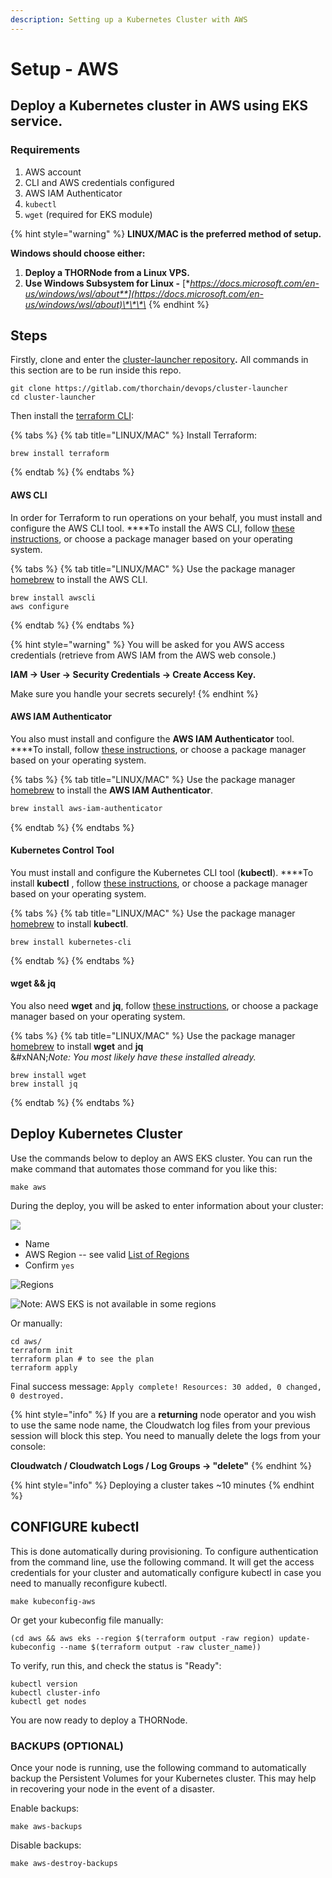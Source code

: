 ```yaml
---
description: Setting up a Kubernetes Cluster with AWS
---
```


# Setup - AWS

## **Deploy a Kubernetes cluster in AWS using EKS service.**

### **Requirements**

1. AWS account
2. CLI and AWS credentials configured
3. AWS IAM Authenticator
4. `kubectl`
5. `wget` (required for EKS module)

{% hint style="warning" %}
**LINUX/MAC is the preferred method of setup.**

**Windows should choose either:**

1. **Deploy a THORNode from a Linux VPS.**
2. **Use Windows Subsystem for Linux -** [**https://docs.microsoft.com/en-us/windows/wsl/about**](https://docs.microsoft.com/en-us/windows/wsl/about)\*\*\*\*
{% endhint %}

## **Steps**

Firstly, clone and enter the [cluster-launcher repository](https://gitlab.com/thorchain/devops/cluster-launcher)**.** All commands in this section are to be run inside this repo.

```
git clone https://gitlab.com/thorchain/devops/cluster-launcher
cd cluster-launcher
```

Then install the [terraform CLI](https://www.terraform.io):

{% tabs %}
{% tab title="LINUX/MAC" %}
Install Terraform:

```
brew install terraform
```
{% endtab %}
{% endtabs %}

#### **AWS CLI**

In order for Terraform to run operations on your behalf, you must install and configure the AWS CLI tool. \*\*\*\*To install the AWS CLI, follow [these instructions](https://docs.aws.amazon.com/cli/latest/userguide/install-cliv2-mac.html), or choose a package manager based on your operating system.

{% tabs %}
{% tab title="LINUX/MAC" %}
Use the package manager [homebrew](https://formulae.brew.sh/) to install the AWS CLI.

```
brew install awscli
aws configure
```
{% endtab %}
{% endtabs %}

{% hint style="warning" %}
You will be asked for you AWS access credentials (retrieve from AWS IAM from the AWS web console.)

**IAM -> User -> Security Credentials -> Create Access Key.**

Make sure you handle your secrets securely!
{% endhint %}

#### **AWS IAM Authenticator**

You also must install and configure the **AWS IAM Authenticator** tool. \*\*\*\*To install, follow [these instructions](https://docs.aws.amazon.com/eks/latest/userguide/install-aws-iam-authenticator.html), or choose a package manager based on your operating system.

{% tabs %}
{% tab title="LINUX/MAC" %}
Use the package manager [homebrew](https://formulae.brew.sh/) to install the **AWS IAM Authenticator**.

```bash
brew install aws-iam-authenticator
```
{% endtab %}
{% endtabs %}

#### Kubernetes Control Tool

You must install and configure the Kubernetes CLI tool (**kubectl**). \*\*\*\*To install **kubectl** , follow [these instructions](https://kubernetes.io/docs/tasks/tools/install-kubectl/), or choose a package manager based on your operating system.

{% tabs %}
{% tab title="LINUX/MAC" %}
Use the package manager [homebrew](https://formulae.brew.sh/) to install **kubectl**.

```
brew install kubernetes-cli
```
{% endtab %}
{% endtabs %}

#### **wget && jq**

You also need **wget** and **jq**, follow [these instructions](https://www.gnu.org/software/wget/), or choose a package manager based on your operating system.

{% tabs %}
{% tab title="LINUX/MAC" %}
Use the package manager [homebrew](https://formulae.brew.sh/) to install **wget** and **jq**\
&#xNAN;_&#x4E;ote: You most likely have these installed already._

```
brew install wget 
brew install jq
```
{% endtab %}
{% endtabs %}

## **Deploy Kubernetes Cluster**

Use the commands below to deploy an AWS EKS cluster. You can run the make command that automates those command for you like this:

```
make aws
```

During the deploy, you will be asked to enter information about your cluster:

![](<../../.gitbook/assets/image (20) (1).png>)

* Name
* AWS Region -- see valid [List of Regions](https://docs.aws.amazon.com/general/latest/gr/rande.html#regional-endpoints)
* Confirm `yes`

![Regions](<../../.gitbook/assets/image (29) (1).png>)

![Note: AWS EKS is not available in some regions](<../../.gitbook/assets/image (25) (1).png>)

Or manually:

```
cd aws/
terraform init
terraform plan # to see the plan
terraform apply
```

Final success message: `Apply complete! Resources: 30 added, 0 changed, 0 destroyed.`

{% hint style="info" %}
If you are a **returning** node operator and you wish to use the same node name, the Cloudwatch log files from your previous session will block this step. You need to manually delete the logs from your console:

**Cloudwatch / Cloudwatch Logs / Log Groups -> "delete"**
{% endhint %}

{% hint style="info" %}
Deploying a cluster takes \~10 minutes
{% endhint %}

## CONFIGURE kubectl

This is done automatically during provisioning. To configure authentication from the command line, use the following command. It will get the access credentials for your cluster and automatically configure kubectl in case you need to manually reconfigure kubectl.

```
make kubeconfig-aws
```

Or get your kubeconfig file manually:

```
(cd aws && aws eks --region $(terraform output -raw region) update-kubeconfig --name $(terraform output -raw cluster_name))
```

To verify, run this, and check the status is "Ready":

```
kubectl version
kubectl cluster-info
kubectl get nodes
```

You are now ready to deploy a THORNode.

### BACKUPS (OPTIONAL)

Once your node is running, use the following command to automatically backup the Persistent Volumes for your Kubernetes cluster. This may help in recovering your node in the event of a disaster.

Enable backups:

```
make aws-backups
```

Disable backups:

```
make aws-destroy-backups
```
